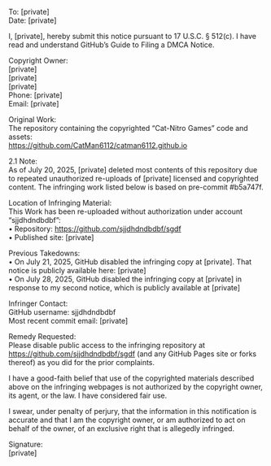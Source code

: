 To: [private]  
Date: [private]  

I, [private], hereby submit this notice pursuant to 17 U.S.C. § 512(c). I have read and understand GitHub’s Guide to Filing a DMCA Notice.

Copyright Owner:  
[private]  
[private]  
[private]  
Phone: [private]  
Email: [private]  

Original Work:  
The repository containing the copyrighted “Cat-Nitro Games” code and assets:  
https://github.com/CatMan6112/catman6112.github.io

2.1 Note:  
As of July 20, 2025, [private] deleted most contents of this repository due to repeated unauthorized re-uploads of [private] licensed and copyrighted content. The infringing work listed below is based on pre-commit #b5a747f.

Location of Infringing Material:  
This Work has been re-uploaded without authorization under account “sjjdhdndbdbf”:  
• Repository: https://github.com/sjjdhdndbdbf/sgdf  
• Published site: [private]  

Previous Takedowns:  
• On July 21, 2025, GitHub disabled the infringing copy at [private]. That notice is publicly available here: [private]  
• On July 28, 2025, GitHub disabled the infringing copy at [private] in response to my second notice, which is publicly available at [private]  

Infringer Contact:  
GitHub username: sjjdhdndbdbf  
Most recent commit email: [private]

Remedy Requested:  
Please disable public access to the infringing repository at https://github.com/sjjdhdndbdbf/sgdf (and any GitHub Pages site or forks thereof) as you did for the prior complaints.

I have a good-faith belief that use of the copyrighted materials described above on the infringing webpages is not authorized by the copyright owner, its agent, or the law. I have considered fair use.

I swear, under penalty of perjury, that the information in this notification is accurate and that I am the copyright owner, or am authorized to act on behalf of the owner, of an exclusive right that is allegedly infringed.

Signature:  
[private]
